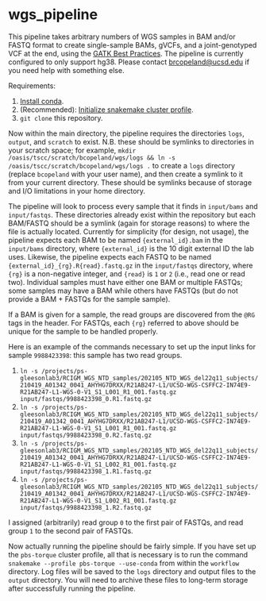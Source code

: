 # wgs_pipeline
This pipeline takes arbitrary numbers of WGS samples in BAM and/or FASTQ format to create single-sample BAMs, gVCFs, and a joint-genotyped VCF at the end, using the [GATK Best Practices](https://gatk.broadinstitute.org/hc/en-us/articles/360035535932-Germline-short-variant-discovery-SNPs-Indels-).  The pipeline is currently configured to only support hg38.  Please contact <brcopeland@ucsd.edu> if you need help with something else.

Requirements:
1. [Install conda](https://docs.conda.io/en/latest/miniconda.html).
2. (Recommended): [Initialize snakemake cluster profile](https://github.com/brcopeland/pbs-torque).
3. `git clone` this repository.

Now within the main directory, the pipeline requires the directories `logs`, `output`, and `scratch` to exist.  N.B. these should be symlinks to directories in your scratch space; for example, `mkdir /oasis/tscc/scratch/bcopeland/wgs/logs && ln -s /oasis/tscc/scratch/bcopeland/wgs/logs .` to create a `logs` directory (replace `bcopeland` with your user name), and then create a symlink to it from your current directory.  These should be symlinks because of storage and I/O limitations in your home directory.

The pipeline will look to process every sample that it finds in `input/bams` and `input/fastqs`.  These directories already exist within the repository but each BAM/FASTQ should be a symlink (again for storage reasons) to where the file is actually located.  Currently for simplicity (for design, not usage), the pipeline expects each BAM to be named `{external_id}.bam` in the `input/bams` directory, where `{external_id}` is the 10 digit external ID the lab uses.  Likewise, the pipeline expects each FASTQ to be named `{external_id}_{rg}.R{read}.fastq.gz` in the `input/fastqs` directory, where `{rg}` is a non-negative integer, and `{read}` is `1` or `2` (i.e., read one or read two).  Individual samples must have either one BAM or multiple FASTQs; some samples may have a BAM while others have FASTQs (but do not provide a BAM + FASTQs for the sample sample).

If a BAM is given for a sample, the read groups are discovered from the `@RG` tags in the header.  For FASTQs, each `{rg}` referred to above should be unique for the sample to be handled properly.

Here is an example of the commands necessary to set up the input links for sample `9988423398`: this sample has two read groups.
1. `ln -s /projects/ps-gleesonlab3/RCIGM_WGS_NTD_samples/202105_NTD_WGS_del22q11_subjects/210419_A01342_0041_AHYHG7DRXX/R21AB247-L1/UCSD-WGS-CSFFC2-IN74E9-R21AB247-L1-WGS-0-V1_S1_L001_R1_001.fastq.gz input/fastqs/9988423398_0.R1.fastq.gz`
2. `ln -s /projects/ps-gleesonlab3/RCIGM_WGS_NTD_samples/202105_NTD_WGS_del22q11_subjects/210419_A01342_0041_AHYHG7DRXX/R21AB247-L1/UCSD-WGS-CSFFC2-IN74E9-R21AB247-L1-WGS-0-V1_S1_L001_R1_001.fastq.gz input/fastqs/9988423398_0.R2.fastq.gz`
3. `ln -s /projects/ps-gleesonlab3/RCIGM_WGS_NTD_samples/202105_NTD_WGS_del22q11_subjects/210419_A01342_0041_AHYHG7DRXX/R21AB247-L1/UCSD-WGS-CSFFC2-IN74E9-R21AB247-L1-WGS-0-V1_S1_L002_R1_001.fastq.gz input/fastqs/9988423398_1.R1.fastq.gz`
4. `ln -s /projects/ps-gleesonlab3/RCIGM_WGS_NTD_samples/202105_NTD_WGS_del22q11_subjects/210419_A01342_0041_AHYHG7DRXX/R21AB247-L1/UCSD-WGS-CSFFC2-IN74E9-R21AB247-L1-WGS-0-V1_S1_L002_R1_001.fastq.gz input/fastqs/9988423398_1.R2.fastq.gz`

I assigned (arbitrarily) read group `0` to the first pair of FASTQs, and read group `1` to the second pair of FASTQs.

Now actually running the pipeline should be fairly simple.  If you have set up the `pbs-torque` cluster profile, all that is necessary is to run the command `snakemake --profile pbs-torque --use-conda` from within the `workflow` directory.  Log files will be saved to the `logs` directory and output files to the `output` directory.  You will need to archive these files to long-term storage after successfully running the pipeline.
